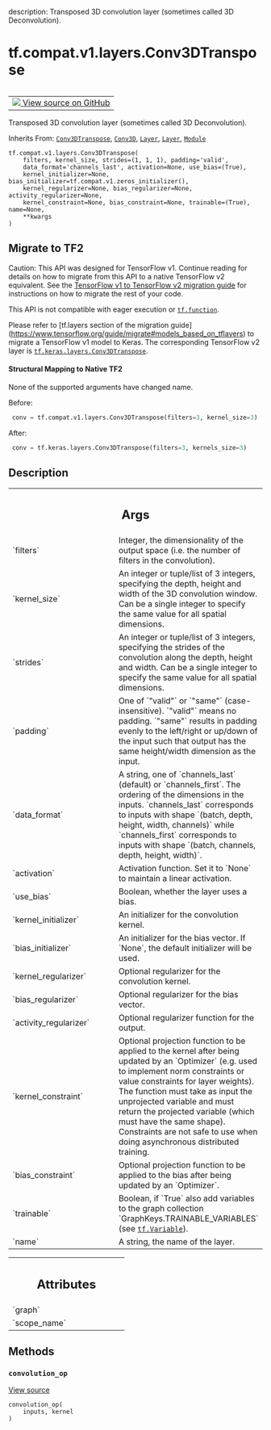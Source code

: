 description: Transposed 3D convolution layer (sometimes called 3D Deconvolution).

<div itemscope itemtype="http://developers.google.com/ReferenceObject">
<meta itemprop="name" content="tf.compat.v1.layers.Conv3DTranspose" />
<meta itemprop="path" content="Stable" />
<meta itemprop="property" content="__init__"/>
<meta itemprop="property" content="__new__"/>
<meta itemprop="property" content="convolution_op"/>
</div>

# tf.compat.v1.layers.Conv3DTranspose

<!-- Insert buttons and diff -->

<table class="tfo-notebook-buttons tfo-api nocontent" align="left">
<td>
  <a target="_blank" href="https://github.com/keras-team/keras/tree/v2.7.0/keras/legacy_tf_layers/convolutional.py#L1697-L1807">
    <img src="https://www.tensorflow.org/images/GitHub-Mark-32px.png" />
    View source on GitHub
  </a>
</td>
</table>



Transposed 3D convolution layer (sometimes called 3D Deconvolution).

Inherits From: [`Conv3DTranspose`](../../../../tf/keras/layers/Conv3DTranspose.md), [`Conv3D`](../../../../tf/keras/layers/Conv3D.md), [`Layer`](../../../../tf/compat/v1/layers/Layer.md), [`Layer`](../../../../tf/keras/layers/Layer.md), [`Module`](../../../../tf/Module.md)

<pre class="devsite-click-to-copy prettyprint lang-py tfo-signature-link">
<code>tf.compat.v1.layers.Conv3DTranspose(
    filters, kernel_size, strides=(1, 1, 1), padding=&#x27;valid&#x27;,
    data_format=&#x27;channels_last&#x27;, activation=None, use_bias=(True),
    kernel_initializer=None, bias_initializer=tf.compat.v1.zeros_initializer(),
    kernel_regularizer=None, bias_regularizer=None, activity_regularizer=None,
    kernel_constraint=None, bias_constraint=None, trainable=(True), name=None,
    **kwargs
)
</code></pre>





 <section><devsite-expandable expanded>
 <h2 class="showalways">Migrate to TF2</h2>

Caution: This API was designed for TensorFlow v1.
Continue reading for details on how to migrate from this API to a native
TensorFlow v2 equivalent. See the
[TensorFlow v1 to TensorFlow v2 migration guide](https://www.tensorflow.org/guide/migrate)
for instructions on how to migrate the rest of your code.

This API is not compatible with eager execution or <a href="../../../../tf/function.md"><code>tf.function</code></a>.

Please refer to [tf.layers section of the migration guide]
(https://www.tensorflow.org/guide/migrate#models_based_on_tflayers)
to migrate a TensorFlow v1 model to Keras. The corresponding TensorFlow v2
layer is <a href="../../../../tf/keras/layers/Conv3DTranspose.md"><code>tf.keras.layers.Conv3DTranspose</code></a>.


#### Structural Mapping to Native TF2

None of the supported arguments have changed name.

Before:

```python
 conv = tf.compat.v1.layers.Conv3DTranspose(filters=3, kernel_size=3)
```

After:

```python
 conv = tf.keras.layers.Conv3DTranspose(filters=3, kernels_size=3)
```


 </aside></devsite-expandable></section>

<h2>Description</h2>

<!-- Placeholder for "Used in" -->


<!-- Tabular view -->
 <table class="responsive fixed orange">
<colgroup><col width="214px"><col></colgroup>
<tr><th colspan="2"><h2 class="add-link">Args</h2></th></tr>

<tr>
<td>
`filters`
</td>
<td>
Integer, the dimensionality of the output space (i.e. the number
of filters in the convolution).
</td>
</tr><tr>
<td>
`kernel_size`
</td>
<td>
An integer or tuple/list of 3 integers, specifying the
depth, height and width of the 3D convolution window.
Can be a single integer to specify the same value for all spatial
dimensions.
</td>
</tr><tr>
<td>
`strides`
</td>
<td>
An integer or tuple/list of 3 integers, specifying the strides
of the convolution along the depth, height and width.
Can be a single integer to specify the same value for all spatial
dimensions.
</td>
</tr><tr>
<td>
`padding`
</td>
<td>
One of `"valid"` or `"same"` (case-insensitive).
`"valid"` means no padding. `"same"` results in padding evenly to
the left/right or up/down of the input such that output has the same
height/width dimension as the input.
</td>
</tr><tr>
<td>
`data_format`
</td>
<td>
A string, one of `channels_last` (default) or `channels_first`.
The ordering of the dimensions in the inputs.
`channels_last` corresponds to inputs with shape
`(batch, depth, height, width, channels)` while `channels_first`
corresponds to inputs with shape
`(batch, channels, depth, height, width)`.
</td>
</tr><tr>
<td>
`activation`
</td>
<td>
Activation function. Set it to `None` to maintain a
linear activation.
</td>
</tr><tr>
<td>
`use_bias`
</td>
<td>
Boolean, whether the layer uses a bias.
</td>
</tr><tr>
<td>
`kernel_initializer`
</td>
<td>
An initializer for the convolution kernel.
</td>
</tr><tr>
<td>
`bias_initializer`
</td>
<td>
An initializer for the bias vector. If `None`, the default
initializer will be used.
</td>
</tr><tr>
<td>
`kernel_regularizer`
</td>
<td>
Optional regularizer for the convolution kernel.
</td>
</tr><tr>
<td>
`bias_regularizer`
</td>
<td>
Optional regularizer for the bias vector.
</td>
</tr><tr>
<td>
`activity_regularizer`
</td>
<td>
Optional regularizer function for the output.
</td>
</tr><tr>
<td>
`kernel_constraint`
</td>
<td>
Optional projection function to be applied to the
kernel after being updated by an `Optimizer` (e.g. used to implement
norm constraints or value constraints for layer weights). The function
must take as input the unprojected variable and must return the
projected variable (which must have the same shape). Constraints are
not safe to use when doing asynchronous distributed training.
</td>
</tr><tr>
<td>
`bias_constraint`
</td>
<td>
Optional projection function to be applied to the
bias after being updated by an `Optimizer`.
</td>
</tr><tr>
<td>
`trainable`
</td>
<td>
Boolean, if `True` also add variables to the graph collection
`GraphKeys.TRAINABLE_VARIABLES` (see <a href="../../../../tf/Variable.md"><code>tf.Variable</code></a>).
</td>
</tr><tr>
<td>
`name`
</td>
<td>
A string, the name of the layer.
</td>
</tr>
</table>






<!-- Tabular view -->
 <table class="responsive fixed orange">
<colgroup><col width="214px"><col></colgroup>
<tr><th colspan="2"><h2 class="add-link">Attributes</h2></th></tr>

<tr>
<td>
`graph`
</td>
<td>

</td>
</tr><tr>
<td>
`scope_name`
</td>
<td>

</td>
</tr>
</table>



## Methods

<h3 id="convolution_op"><code>convolution_op</code></h3>

<a target="_blank" href="https://github.com/keras-team/keras/tree/v2.7.0/keras/layers/convolutional.py#L223-L238">View source</a>

<pre class="devsite-click-to-copy prettyprint lang-py tfo-signature-link">
<code>convolution_op(
    inputs, kernel
)
</code></pre>






